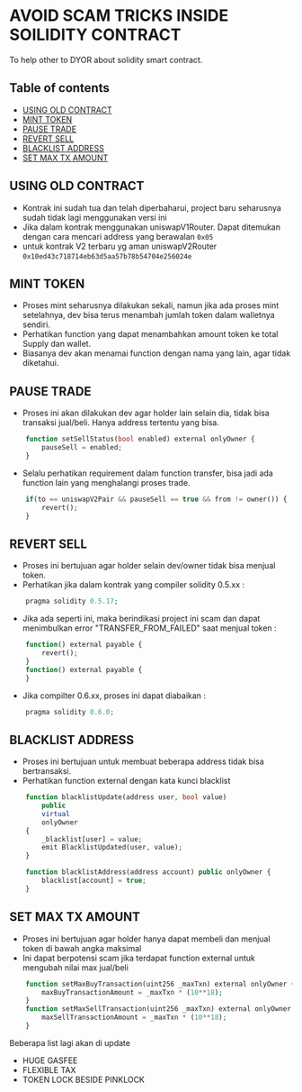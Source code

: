 # AVOID SCAM TRICKS INSIDE SOILIDITY CONTRACT

To help other to DYOR about solidity smart contract.

## Table of contents

- [USING OLD CONTRACT](#using-old-contract)
- [MINT TOKEN](#mint-token)
- [PAUSE TRADE](#pause-trade)
- [REVERT SELL](#revert-sell)
- [BLACKLIST ADDRESS](#blacklist-address)
- [SET MAX TX AMOUNT](#set-max-tx-amount)

## USING OLD CONTRACT
- Kontrak ini sudah tua dan telah diperbaharui, project baru seharusnya sudah tidak lagi menggunakan versi ini
- Jika dalam kontrak menggunakan uniswapV1Router. Dapat ditemukan dengan cara mencari address yang berawalan `0x05`
- untuk kontrak V2 terbaru yg aman uniswapV2Router `0x10ed43c718714eb63d5aa57b78b54704e256024e`

## MINT TOKEN
- Proses mint seharusnya dilakukan sekali, namun jika ada proses mint setelahnya, dev bisa terus menambah jumlah token dalam walletnya sendiri.
- Perhatikan function yang dapat menambahkan amount token ke total Supply dan wallet.
- Biasanya dev akan menamai function dengan nama yang lain, agar tidak diketahui.

## PAUSE TRADE
- Proses ini akan dilakukan dev agar holder lain selain dia, tidak bisa transaksi jual/beli. Hanya address tertentu yang bisa.
```php
    function setSellStatus(bool enabled) external onlyOwner {
        pauseSell = enabled;
    }
```
- Selalu perhatikan requirement dalam function transfer, bisa jadi ada function lain yang menghalangi proses trade.
```php
    if(to == uniswapV2Pair && pauseSell == true && from != owner()) {
        revert();
    }
```

## REVERT SELL
- Proses ini bertujuan agar holder selain dev/owner tidak bisa menjual token.
- Perhatikan jika dalam kontrak yang compiler solidity 0.5.xx :
```php
    pragma solidity 0.5.17;
```
- Jika ada seperti ini, maka berindikasi project ini scam dan dapat menimbulkan error "TRANSFER_FROM_FAILED" saat menjual token :
```php
    function() external payable {
        revert();
    }
    function() external payable {
    }
```
- Jika compilter 0.6.xx, proses ini dapat diabaikan :
```php
    pragma solidity 0.6.0;
```

## BLACKLIST ADDRESS
- Proses ini bertujuan untuk membuat beberapa address tidak bisa bertransaksi. 
- Perhatikan function external dengan kata kunci blacklist
```php
    function blacklistUpdate(address user, bool value)
        public
        virtual
        onlyOwner
    {
        _blacklist[user] = value;
        emit BlacklistUpdated(user, value);
    }
```
```php
    function blacklistAddress(address account) public onlyOwner {
        blacklist[account] = true;
    }
```
## SET MAX TX AMOUNT
- Proses ini bertujuan agar holder hanya dapat membeli dan menjual token di bawah angka maksimal
- Ini dapat berpotensi scam jika terdapat function external untuk mengubah nilai max jual/beli
```php
    function setMaxBuyTransaction(uint256 _maxTxn) external onlyOwner {
        maxBuyTransactionAmount = _maxTxn * (10**18);
    }
    function setMaxSellTransaction(uint256 _maxTxn) external onlyOwner {
        maxSellTransactionAmount = _maxTxn * (10**18);
    }
```



Beberapa list lagi akan di update
- HUGE GASFEE
- FLEXIBLE TAX
- TOKEN LOCK BESIDE PINKLOCK